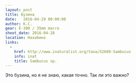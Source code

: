 ```yaml
---
layout: post
title: Бузина
date:   2016-04-29 00:00:00
author: К.С.
gear: E-300 / 35mm macro
shoot_date: 2016-04-28
location: Нахабино
links:
  -
    href: http://www.inaturalist.org/taxa/52689-Sambucus
    info: inat
    title: Sambucus sp.
---
```


Это бузина, но я не знаю, какая точно. Так ли это важно?
